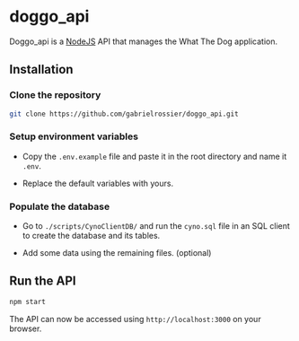 # doggo_api

Doggo_api is a [NodeJS](https://nodejs.org/en/) API that manages the What The Dog application.

## Installation

### Clone the repository

```bash
git clone https://github.com/gabrielrossier/doggo_api.git
```

### Setup environment variables

- Copy the `.env.example` file and paste it in the root directory and name it `.env`.

- Replace the default variables with yours.

### Populate the database

- Go to `./scripts/CynoClientDB/` and run the `cyno.sql` file in an SQL client to create the database and its tables.

- Add some data using the remaining files. (optional)

## Run the API

```bash
npm start
```

The API can now be accessed using `http://localhost:3000` on your browser.
